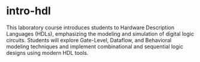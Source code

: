 # intro-hdl
This laboratory course introduces students to Hardware Description Languages (HDLs), emphasizing the modeling and simulation of digital logic circuits. Students will explore Gate-Level, Dataflow, and Behavioral modeling techniques and implement combinational and sequential logic designs using modern HDL tools.
